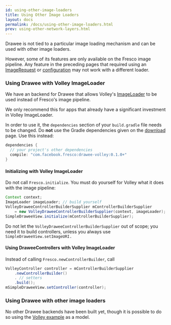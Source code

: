 ```yaml
---
id: using-other-image-loaders
title: Using Other Image Loaders
layout: docs
permalink: /docs/using-other-image-loaders.html
prev: using-other-network-layers.html
---
```


Drawee is not tied to a particular image loading mechanism and can be used with other image loaders.

However, some of its features are only available on the Fresco image pipeline. Any feature in the preceding pages that required using an [ImageRequest](image-requests.html) or [configuration](configure-image-pipeline.html) may not work with a different loader.

### Using Drawee with Volley ImageLoader

We have an backend for Drawee that allows Volley's [ImageLoader](https://developer.android.com/training/volley/request.html) to be used instead of Fresco's image pipeline. 

We only recommend this for apps that already have a significant investment in Volley ImageLoader.

In order to use it, the `dependencies` section of your `build.gradle` file needs to be changed. Do **not** use the Gradle dependencies given on the [download](download-fresco.html) page. Use this instead:

```groovy
dependencies {
  // your project's other dependencies
  compile: "com.facebook.fresco:drawee-volley:0.1.0+"
}
```

#### Initializing with Volley ImageLoader

Do not call `Fresco.initialize`. You must do yourself for Volley what it does with the image pipeline:

```java
Context context;
ImageLoader imageLoader; // build yourself
VolleyDraweeControllerBuilderSupplier mControllerBuilderSupplier
    = new VolleyDraweeControllerBuilderSupplier(context, imageLoader);
SimpleDraweeView.initialize(mControllerBuilderSupplier);
```

Do not let the `VolleyDraweeControllerBuilderSupplier` out of scope; you need it to build controllers, unless you always use `SimpleDraweeView.setImageURI.`

#### Using DraweeControllers with Volley ImageLoader

Instead of calling `Fresco.newControllerBuilder`, call

```java
VolleyController controller = mControllerBuilderSupplier
    .newControllerBuilder()
    . // setters
    .build();
mSimpleDraweeView.setController(controller);
```

### Using Drawee with other image loaders

No other Drawee backends have been built yet, though it is possible to do so using the [Volley example](https://github.com/facebook/fresco/tree/master/drawee-backends/drawee-volley/src/main/java/com/facebook/drawee/backends/volley) as a model.
